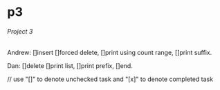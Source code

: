 # p3

###### Project 3

Andrew:
  []insert
  []forced delete,
  []print using count range,
  []print suffix.

Dan:
[]delete
[]print list,
[]print prefix,
[]end.

// use "[]" to denote unchecked task and "[x]" to denote completed task

